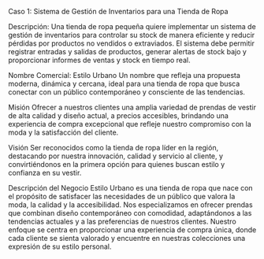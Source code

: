 Caso 1: Sistema de Gestión de Inventarios para una Tienda de Ropa

Descripción: Una tienda de ropa pequeña quiere implementar un sistema de gestión de inventarios para controlar su stock de manera 
eficiente y reducir pérdidas por productos no vendidos o extraviados. El sistema debe permitir registrar entradas y salidas de 
productos, generar alertas de stock bajo y proporcionar informes de ventas y stock en tiempo real.

Nombre Comercial: Estilo Urbano
Un nombre que refleja una propuesta moderna, dinámica y cercana, ideal para una tienda de ropa que busca conectar con un público 
contemporáneo y consciente de las tendencias.

Misión
Ofrecer a nuestros clientes una amplia variedad de prendas de vestir de alta calidad y diseño actual, a precios accesibles, 
brindando una experiencia de compra excepcional que refleje nuestro compromiso con la moda y la satisfacción del cliente.

Visión
Ser reconocidos como la tienda de ropa líder en la región, destacando por nuestra innovación, calidad y servicio al cliente, 
y convirtiéndonos en la primera opción para quienes buscan estilo y confianza en su vestir.

Descripción del Negocio
Estilo Urbano es una tienda de ropa que nace con el propósito de satisfacer las necesidades de un público que valora la moda,
la calidad y la accesibilidad. Nos especializamos en ofrecer prendas que combinan diseño contemporáneo con comodidad, adaptándonos
a las tendencias actuales y a las preferencias de nuestros clientes. Nuestro enfoque se centra en proporcionar una experiencia de 
compra única, donde cada cliente se sienta valorado y encuentre en nuestras colecciones una expresión de su estilo personal.
